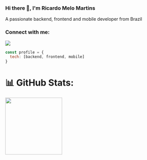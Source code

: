 ### Hi there 👋, I'm Ricardo Melo Martins

A passionate backend, frontend and mobile developer from Brazil

<!--
**ricardo-melo-martins/ricardo-melo-martins** is a ✨ _special_ ✨ repository because its `README.md` (this file) appears on your GitHub profile.

Here are some ideas to get you started:

- 🔭 I’m currently working on ...
- 🌱 I’m currently learning ...
- 👯 I’m looking to collaborate on ...
- 🤔 I’m looking for help with ...
- 💬 Ask me about ...
- 📫 How to reach me: ...
- 😄 Pronouns: ...
- ⚡ Fun fact: ...
-->

<h3 align="left">Connect with me:</h3>
<p align="left">
<a href="https://www.linkedin.com/in/ricardo-melo-martins" target="_blank"><img loading="lazy" src="https://img.shields.io/badge/-LinkedIn-%230077B5?style=for-the-badge&logo=linkedin&logoColor=white" target="_blank"></a>   
</p>


``` javascript
const profile = {
  tech: [backend, frontend, mobile]
}
```
# 📊 GitHub Stats:
<div>
  <a href="https://github.com/ricardo-melo-martins">
    <img loading="lazy" height="180em" src="https://github-readme-stats.vercel.app/api/top-langs/?username=ricardo-melo-martins&layout=compact&hide_border=true&title_color=00bfbf&text_color=00bfbf&bg_color=0d1117&langs_count=10" />
  </a>
</div>

